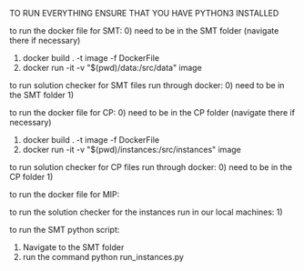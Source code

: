 TO RUN EVERYTHING ENSURE THAT YOU HAVE PYTHON3 INSTALLED

to run the docker file for SMT:
0) need to be in the SMT folder (navigate there if necessary)
1) docker build . -t image -f DockerFile
2) docker run -it -v "$(pwd)/data:/src/data" image

to run solution checker for SMT files run through docker:
0) need to be in the SMT folder
1) 

to run the docker file for CP:
0) need to be in the CP folder (navigate there if necessary)
1) docker build . -t image -f DockerFile
2) docker run -it -v "$(pwd)/instances:/src/instances" image

to run solution checker for CP files run through docker:
0) need to be in the CP folder
1) 

to run the docker file for MIP:

to run the solution checker for the instances run in our local machines: 
1) 

to run the SMT python script:
1) Navigate to the SMT folder
2) run the command python run_instances.py
